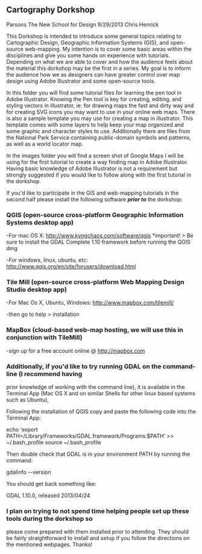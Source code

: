 ## Cartography Dorkshop
Parsons The New School for Design
9/29/2013
Chris Henrick

This Dorkshop is intended to introduce some general topics relating to Cartographic Design,
Geographic Information Systems (GIS), and open-source web-mapping. My intention is to cover
some basic areas within the disciplines and give you some hands on experience with tutorials.
Depending on what we are able to cover and how the audience feels about the material this
dorkshop may be the first in a series. My goal is to inform the audience how we as designers
can have greater control over map design using Adobe Illustrator and some open-source tools.

In this folder you will find some tutorial files for learning the pen tool in Adobe Illustrator.
Knowing the Pen tool is key for creating, editing, and styling vectors in Illustrator,
ie: for drawing maps the fast and dirty way and for creating SVG icons you may want to use in 
your online web maps. There is also a sample template you may use for creating a map in illustrator.
This template comes with some layers to help keep your map organized and some graphic and character styles to use.
Additionally there are files from the National Park Service containing public-domain symbols and patterns,
as well as a world locator map.

In the images folder you will find a screen shot of Google Maps I will be using for the first tutorial to
create a way finding map in Adobe Illustrator. Having basic knowledge of Adobe Illustrator is not a requirement
but strongly suggested if you would like to follow along with the first tutorial in the dorkshop.

If you'd like to participate in the GIS and web-mapping tutorials in the second half please install the following
software ***prior to*** the dorkshop:


### QGIS (open-source cross-platform Geographic Information Systems desktop app)
  -For mac OS X:
     http://www.kyngchaos.com/software/qgis
    *important! > Be sure to install the GDAL Complete 1.10 framework before running the QGIS dmg
   
  -For windows, linux, ubuntu, etc:
    http://www.qgis.org/en/site/forusers/download.html
   
### Tile Mill (open-source cross-platform Web Mapping Design Studio desktop app)
  -For Mac Os X, Ubuntu, Windows:
    http://www.mapbox.com/tilemill/
    
  -then go to help > installation
  
### MapBox (cloud-based web-map hosting, we will use this in conjunction with TileMill)
  -sign up for a free account online @
    http://mapbox.com
    
### Additionally, if you'd like to try running GDAL on the command-line (I recommend having
prior knowledge of working with the command line), it is available in the Terminal App (Mac OS X 
and on similar Shells for other linux based systems such as Ubuntu), 

Following the installation of QGIS copy and paste the following code into the Terminal App:

  echo 'export PATH=/Library/Frameworks/GDAL.framework/Programs:$PATH' >> ~/.bash_profile source ~/.bash_profile

Then double check that GDAL is in your environment PATH by running the command:
  
  gdalinfo --version

You should get back something like:

  GDAL 1.10.0, released 2013/04/24


### I plan on trying to not spend time helping people set up these tools during the dorkshop so 
please come prepared with them installed prior to attending. They should be fairly straightforward
to install and setup if you follow the directions on the mentioned webpages. Thanks!


